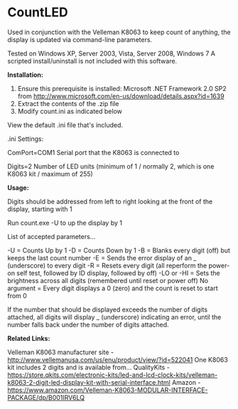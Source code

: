 # CountLED
Used in conjunction with the Velleman K8063 to keep count of anything, the display is updated via command-line parameters.

Tested on Windows XP, Server 2003, Vista, Server 2008, Windows 7
A scripted install/uninstall is not included with this software.

<b>Installation:</b>

1) Ensure this prerequisite is installed: Microsoft .NET Framework 2.0 SP2 from http://www.microsoft.com/en-us/download/details.aspx?id=1639
2) Extract the contents of the .zip file
3) Modify count.ini as indicated below

View the default .ini file that's included.

.ini Settings:

ComPort=COM1
Serial port that the K8063 is connected to

Digits=2
Number of LED units (minimum of 1 / normally 2, which is one K8063 kit / maximum of 255)

<b>Usage:</b>

Digits should be addressed from left to right looking at the front of the display, starting with 1

Run count.exe -U to up the display by 1

List of accepted parameters...

-U = Counts Up by 1
-D = Counts Down by 1
-B = Blanks every digit (off) but keeps the last count number
-E = Sends the error display of an _ (underscore) to every digit
-R = Resets every digit (all reperform the power-on self test, followed by ID display, followed by off)
-LO or -HI = Sets the brightness across all digits (remembered until reset or power off)
No argument = Every digit displays a 0 (zero) and the count is reset to start from 0

If the number that should be displayed exceeds the number of digits attached, all digits will display _ (underscore) indicating an error, until the number falls back under the number of digits attached.

<b>Related Links:</b>

Velleman K8063 manufacturer site - http://www.vellemanusa.com/us/enu/product/view/?id=522041
One K8063 kit includes 2 digits and is available from...
QualityKits - https://store.qkits.com/electronic-kits/led-and-lcd-clock-kits/velleman-k8063-2-digit-led-display-kit-with-serial-interface.html
Amazon - https://www.amazon.com/Velleman-K8063-MODULAR-INTERFACE-PACKAGE/dp/B001IRV6LQ

